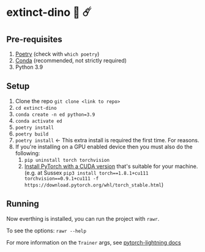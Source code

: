 # extinct-dino 🦕 ☄️

## Pre-requisites
1. [Poetry](https://python-poetry.org/docs/#installation) (check with `which poetry`)
2. [Conda](https://docs.conda.io/en/latest/miniconda.html#linux-installers) (recommended, not strictly required)
3. Python 3.9

## Setup
1. Clone the repo `git clone <link to repo>`
2. `cd extinct-dino`
3. `conda create -n ed python=3.9`
4. `conda activate ed`
5. `poetry install`
6. `poetry build`
7. `poetry install` <- This extra install is required the first time. For reasons.
8. If you're installing on a GPU enabled device then you must also do the following:
    1. `pip uninstall torch torchvision`
    2. [Install PyTorch with a CUDA version](https://pytorch.org/get-started/locally/) that's suitable for your machine. (e.g. at Sussex `pip3 install torch==1.8.1+cu111 torchvision==0.9.1+cu111 -f https://download.pytorch.org/whl/torch_stable.html`)

## Running
Now everthing is installed, you can run the project with `rawr`.

To see the options: `rawr --help`

For more information on the `Trainer` args, see [pytorch-lightning docs](https://pytorch-lightning.readthedocs.io/en/latest/common/trainer.html#trainer-flags)


